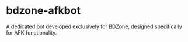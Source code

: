 # bdzone-afkbot
A dedicated bot developed exclusively for BDZone, designed specifically for AFK functionality.

